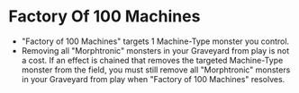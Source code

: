 # Factory Of 100 Machines

*   "Factory of 100 Machines" targets 1 Machine-Type monster you control.
*   Removing all "Morphtronic" monsters in your Graveyard from play is not a cost. If an effect is chained that removes the targeted Machine-Type monster from the field, you must still remove all "Morphtronic" monsters in your Graveyard from play when "Factory of 100 Machines" resolves.
